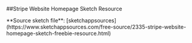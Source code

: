 ##Stripe Website Homepage Sketch Resource
<p>**Source sketch file**: [sketchappsources] (https://www.sketchappsources.com/free-source/2335-stripe-website-homepage-sketch-freebie-resource.html)</p>


